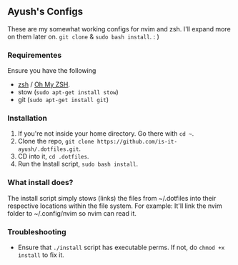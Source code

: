 ## Ayush's Configs

These are my somewhat working configs for nvim and zsh. I'll expand more on them later on. `git clone` & `sudo bash install`. : )

### Requirementes
Ensure you have the following
- [zsh](https://github.com/ohmyzsh/ohmyzsh/wiki/Installing-ZSH#how-to-install-zsh-on-many-platforms) / [Oh My ZSH](https://github.com/ohmyzsh/ohmyzsh/wiki).
- stow (`sudo apt-get install stow`)
- git (`sudo apt-get install git`)

### Installation
1) If you're not inside your home directory. Go there with `cd ~`.
2) Clone the repo, `git clone https://github.com/is-it-ayush/.dotfiles.git`.
3) CD into it, `cd .dotfiles`.
4) Run the Install script, `sudo bash install`.

### What install does?
The install script simply stows (links) the files from ~/.dotfiles into their
respective locations within the file system. For example: It'll link the nvim
folder to ~/.config/nvim so nvim can read it.

### Troubleshooting
- Ensure that `./install` script has executable perms.
If not, do `chmod +x install` to fix it.
